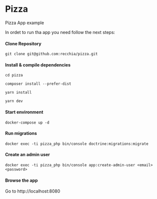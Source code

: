 # Pizza
Pizza App example

In ordet to run  tha app you need follow the next steps:

#### Clone Repository

`git clone git@github.com:recchia/pizza.git`

#### Install & compile dependencies

`cd pizza`

`composer install --prefer-dist`

`yarn install`

`yarn dev`

#### Start environment

`docker-compose up -d`

#### Run migrations

`docker exec -ti pizza_php bin/console doctrine:migrations:migrate`

#### Create an admin user

`docker exec -ti pizza_php bin/console app:create-admin-user <email> <password>`

#### Browse the app

Go to http://localhost:8080